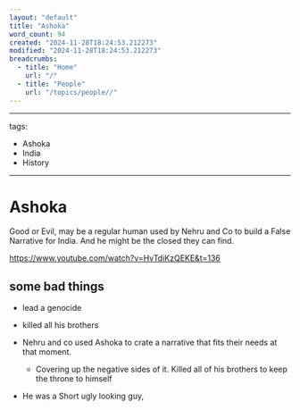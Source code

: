 ```yaml
---
layout: "default"
title: "Ashoka"
word_count: 94
created: "2024-11-28T18:24:53.212273"
modified: "2024-11-28T18:24:53.212273"
breadcrumbs:
  - title: "Home"
    url: "/"
  - title: "People"
    url: "/topics/people//"
---
```

---
tags:
  - Ashoka
  - India
  - History
---

# Ashoka

Good or Evil, may be a regular human used by Nehru and Co to build a False Narrative for India. And he might be the closed they can find.

https://www.youtube.com/watch?v=HvTdiKzQEKE&t=136

## some bad things

- lead a genocide

- killed all his brothers

- Nehru and co used Ashoka to crate a narrative that fits their needs at that moment.

  - Covering up the negative sides of it.
    Killed all of his brothers to keep the throne to himself

- He was a Short ugly looking guy,
